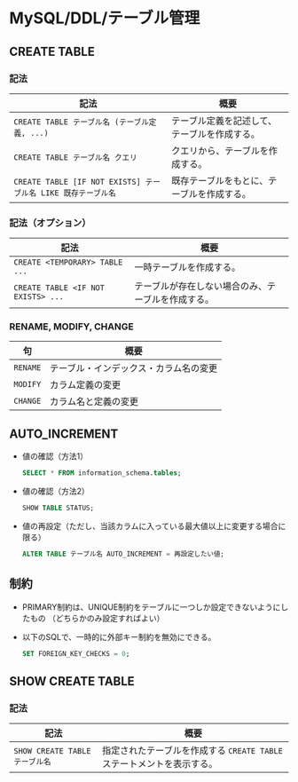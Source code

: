 # MySQL/DDL/テーブル管理

## CREATE TABLE

### 記法

| 記法                                                         | 概要                                         |
| ------------------------------------------------------------ | -------------------------------------------- |
| `CREATE TABLE テーブル名 (テーブル定義, ...)`                | テーブル定義を記述して、テーブルを作成する。 |
| `CREATE TABLE テーブル名 クエリ`                             | クエリから、テーブルを作成する。             |
| `CREATE TABLE [IF NOT EXISTS] テーブル名 LIKE 既存テーブル名` | 既存テーブルをもとに、テーブルを作成する。   |

### 記法（オプション）

| 記法                               | 概要                                               |
| ---------------------------------- | -------------------------------------------------- |
| `CREATE <TEMPORARY> TABLE ...`     | 一時テーブルを作成する。                           |
| `CREATE TABLE <IF NOT EXISTS> ...` | テーブルが存在しない場合のみ、テーブルを作成する。 |

### RENAME, MODIFY, CHANGE

| 句       | 概要                                   |
| -------- | -------------------------------------- |
| `RENAME` | テーブル・インデックス・カラム名の変更 |
| `MODIFY` | カラム定義の変更                       |
| `CHANGE` | カラム名と定義の変更                   |

## AUTO_INCREMENT

- 値の確認（方法1）

  ```sql
  SELECT * FROM information_schema.tables;
  ```

- 値の確認（方法2）

  ```sql
  SHOW TABLE STATUS;
  ```

- 値の再設定（ただし、当該カラムに入っている最大値以上に変更する場合に限る）

  ```sql
  ALTER TABLE テーブル名 AUTO_INCREMENT = 再設定したい値;
  ```

## 制約

- PRIMARY制約は、UNIQUE制約をテーブルに一つしか設定できないようにしたもの
  （どちらかのみ設定すればよい）
- 以下のSQLで、一時的に外部キー制約を無効にできる。

  ```sql
  SET FOREIGN_KEY_CHECKS = 0;
  ```

## SHOW CREATE TABLE

### 記法

| 記法                           | 概要                                                         |
| ------------------------------ | ------------------------------------------------------------ |
| `SHOW CREATE TABLE テーブル名` | 指定されたテーブルを作成する `CREATE TABLE` ステートメントを表示する。 |
